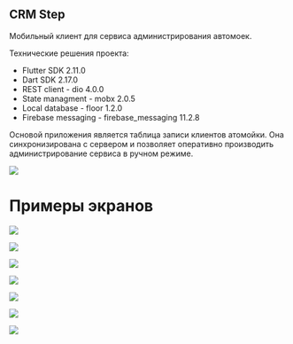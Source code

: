 ## CRM Step

Мобильный клиент для сервиса администрирования автомоек.

Технические решения проекта:
- Flutter SDK 2.11.0
- Dart SDK 2.17.0
- REST client - dio 4.0.0
- State managment - mobx 2.0.5
- Local database - floor 1.2.0
- Firebase messaging - firebase_messaging 11.2.8

Основой приложения является таблица записи клиентов атомойки. Она синхронизирована с сервером и позволяет оперативно производить администрирование сервиса в ручном режиме. 

![](https://firebasestorage.googleapis.com/v0/b/stepcarmobile-25a0a.appspot.com/o/files_readme%2Fyyyy.gif?alt=media&token=4fa64377-9de3-467d-8a88-1ad7a7277ec7)

# Примеры экранов

![](https://firebasestorage.googleapis.com/v0/b/stepcarmobile-25a0a.appspot.com/o/files_readme%2Fphoto_2022-03-01_16-49-29.png?alt=media&token=f6214924-551c-401b-83ca-6392b69cb7e1)

![](https://firebasestorage.googleapis.com/v0/b/stepcarmobile-25a0a.appspot.com/o/files_readme%2Fphoto_2022-03-01_16-51-34.png?alt=media&token=0bf18327-62eb-4775-b858-4499f6d17ec9)

![](https://firebasestorage.googleapis.com/v0/b/stepcarmobile-25a0a.appspot.com/o/files_readme%2Fphoto_2022-03-01_16-51-31.png?alt=media&token=518c2008-2545-4235-a0c5-0fc7855cca67)

![](https://firebasestorage.googleapis.com/v0/b/stepcarmobile-25a0a.appspot.com/o/files_readme%2Fphoto_2022-03-01_16-51-28.png?alt=media&token=62af189d-7456-4ce1-b1b9-10bcfd322269)

![](https://firebasestorage.googleapis.com/v0/b/stepcarmobile-25a0a.appspot.com/o/files_readme%2Fphoto_2022-03-01_16-51-24.png?alt=media&token=0df9447c-0f78-4af0-994d-4a3c90a9087e)

![](https://firebasestorage.googleapis.com/v0/b/stepcarmobile-25a0a.appspot.com/o/files_readme%2Fphoto_2022-03-01_16-51-21.png?alt=media&token=7cab2dca-d324-4c08-a5b1-f833921c27ad)

![](https://firebasestorage.googleapis.com/v0/b/stepcarmobile-25a0a.appspot.com/o/files_readme%2Fphoto_2022-03-01_16-49-24.png?alt=media&token=3ddc0166-ea24-44f0-9c4c-882b9a2f9492)
